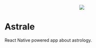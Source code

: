 <p align="center">
  <img src="https://i.imgur.com/thLMLAq.png">
</p>

# Astrale

React Native powered app about astrology.
